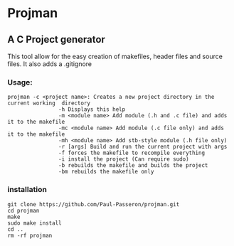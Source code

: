# Projman
## A C Project generator

This tool allow for the easy creation of makefiles, header files and source files.
It also adds a .gitignore

### Usage:
```console
projman -c <project name>: Creates a new project directory in the current working  directory
				-h Displays this help
				-m <module name> Add module (.h and .c file) and adds it to the makefile
				-mc <module name> Add module (.c file only) and adds it to the makefile
				-mh <module name> Add stb-style module (.h file only)
				-r [args] Build and run the current project with args
				-f forces the makefile to recompile everything
				-i install the project (Can require sudo)
				-b rebuilds the makefile and builds the project
				-bm rebuilds the makefile only

```

### installation
```console
git clone https://github.com/Paul-Passeron/projman.git
cd projman
make
sudo make install
cd ..
rm -rf projman
```
